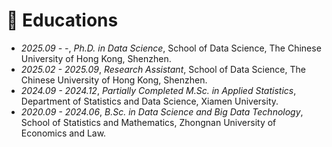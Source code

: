 # 📖 Educations
- *2025.09 - -*, *Ph.D. in Data Science*, School of Data Science, The Chinese University of Hong Kong, Shenzhen.
- *2025.02 - 2025.09*, *Research Assistant*, School of Data Science, The Chinese University of Hong Kong, Shenzhen.
- *2024.09 - 2024.12*, *Partially Completed M.Sc. in Applied Statistics*, Department of Statistics and Data Science, Xiamen University.
- *2020.09 - 2024.06*, *B.Sc. in Data Science and Big Data Technology*, School of Statistics and Mathematics, Zhongnan University of Economics and Law.
